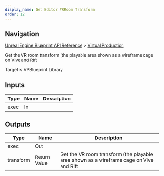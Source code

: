 ```yaml
---
display_name: Get Editor VRRoom Transform
order: 12
---
```

## Navigation

[Unreal Engine Blueprint API Reference](https://dev.epicgames.com/documentation/en-us/unreal-engine/BlueprintAPI) > [Virtual Production](https://dev.epicgames.com/documentation/en-us/unreal-engine/BlueprintAPI/VirtualProduction)

Get the VR room transform (the playable area shown as a wireframe cage on Vive and Rift

Target is VPBlueprint Library

## Inputs

| Type | Name | Description |
| --- | --- | --- |
| exec | In |  |

## Outputs

| Type | Name | Description |
| --- | --- | --- |
| exec | Out |  |
| transform | Return Value | Get the VR room transform (the playable area shown as a wireframe cage on Vive and Rift |
